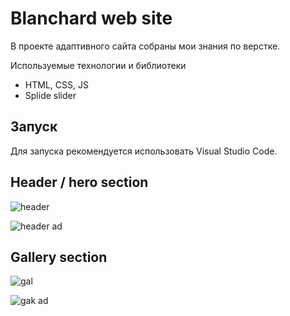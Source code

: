 # Blanchard web site

В проекте адаптивного сайта собраны мои знания по верстке.

Используемые технологии и библиотеки
- HTML, CSS, JS
- Splide slider

## Запуск
Для запуска рекомендуется использовать Visual Studio Code.

## Header / hero section

![header](https://github.com/OlegVorontsov/Blanchard/assets/102809790/57b22d32-969e-4a09-baf9-9d1ee3c4a863)

![header ad](https://github.com/OlegVorontsov/Blanchard/assets/102809790/fa68f8c8-ce21-4888-8568-d658e613b1dd)

## Gallery section

![gal](https://github.com/OlegVorontsov/Blanchard/assets/102809790/2b406b7d-be91-42ca-b004-8b63bd99ded0)

![gak ad](https://github.com/OlegVorontsov/Blanchard/assets/102809790/37aa526c-9b1c-4903-8f07-9ed4f021ba1d)

